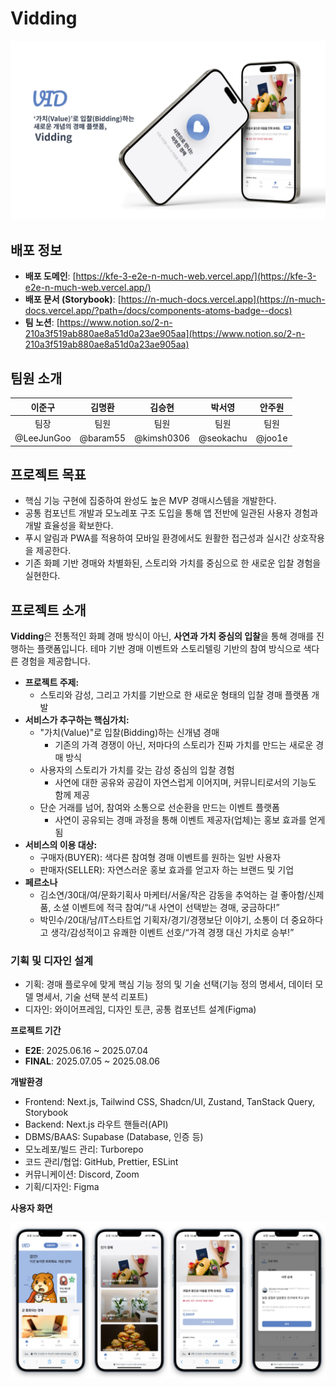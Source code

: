 # Vidding

![목업 커버 이미지](./apps/web/public/readme_images/mockup_cover.webp)

## 배포 정보

- **배포 도메인**: [https://kfe-3-e2e-n-much-web.vercel.app/](https://kfe-3-e2e-n-much-web.vercel.app/)
- **배포 문서 (Storybook)**: [https://n-much-docs.vercel.app](https://n-much-docs.vercel.app/?path=/docs/components-atoms-badge--docs)
- **팀 노션**: [https://www.notion.so/2-n-210a3f519ab880ae8a51d0a23ae905aa](https://www.notion.so/2-n-210a3f519ab880ae8a51d0a23ae905aa)

## 팀원 소개

|   이준구   |  김명환  |   김승현   |  박서영   | 안주원 |
| :--------: | :------: | :--------: | :-------: | :----: |
|    팀장    |   팀원   |    팀원    |   팀원    |  팀원  |
| @LeeJunGoo | @baram55 | @kimsh0306 | @seokachu | @joo1e |

## **프로젝트 목표**

- 핵심 기능 구현에 집중하여 완성도 높은 MVP 경매시스템을 개발한다.
- 공통 컴포넌트 개발과 모노레포 구조 도입을 통해 앱 전반에 일관된 사용자 경험과 개발 효율성을 확보한다.
- 푸시 알림과 PWA를 적용하여 모바일 환경에서도 원활한 접근성과 실시간 상호작용을 제공한다.
- 기존 화폐 기반 경매와 차별화된, 스토리와 가치를 중심으로 한 새로운 입찰 경험을 실현한다.

## **프로젝트 소개**

**Vidding**은 전통적인 화폐 경매 방식이 아닌, **사연과 가치 중심의 입찰**을 통해 경매를 진행하는 플랫폼입니다.
테마 기반 경매 이벤트와 스토리텔링 기반의 참여 방식으로 색다른 경험을 제공합니다.

- **프로젝트 주제:**
  - 스토리와 감성, 그리고 가치를 기반으로 한 새로운 형태의 입찰 경매 플랫폼 개발
- **서비스가 추구하는 핵심가치:**
  - "가치(Value)"로 입찰(Bidding)하는 신개념 경매
    - 기존의 가격 경쟁이 아닌, 저마다의 스토리가 진짜 가치를 만드는 새로운 경매 방식
  - 사용자의 스토리가 가치를 갖는 감성 중심의 입찰 경험
    - 사연에 대한 공유와 공감이 자연스럽게 이어지며, 커뮤니티로서의 기능도 함께 제공
  - 단순 거래를 넘어, 참여와 소통으로 선순환을 만드는 이벤트 플랫폼
    - 사연이 공유되는 경매 과정을 통해 이벤트 제공자(업체)는 홍보 효과를 얻게 됨
- **서비스의 이용 대상:**
  - 구매자(BUYER): 색다른 참여형 경매 이벤트를 원하는 일반 사용자
  - 판매자(SELLER): 자연스러운 홍보 효과를 얻고자 하는 브랜드 및 기업
- **페르소나**
  - 김소연/30대/여/문화기획사 마케터/서울/작은 감동을 추억하는 걸 좋아함/신제품, 소셜 이벤트에 적극 참여/“내 사연이 선택받는 경매, 궁금하다!”
  - 박민수/20대/남/IT스타트업 기획자/경기/경쟁보단 이야기, 소통이 더 중요하다고 생각/감성적이고 유쾌한 이벤트 선호/“가격 경쟁 대신 가치로 승부!”

### **기획 및 디자인 설계**

- 기획: 경매 플로우에 맞게 핵심 기능 정의 및 기술 선택(기능 정의 명세서, 데이터 모델 명세서, 기술 선택 분석 리포트)
- 디자인: 와이어프레임, 디자인 토큰, 공통 컴포넌트 설계(Figma)

**프로젝트 기간**

- **E2E**: 2025.06.16 ~ 2025.07.04
- **FINAL**: 2025.07.05 ~ 2025.08.06

**개발환경**

- Frontend: Next.js, Tailwind CSS, Shadcn/UI, Zustand, TanStack Query, Storybook
- Backend: Next.js 라우트 핸들러(API)
- DBMS/BAAS: Supabase (Database, 인증 등)
- 모노레포/빌드 관리: Turborepo
- 코드 관리/협업: GitHub, Prettier, ESLint
- 커뮤니케이션: Discord, Zoom
- 기획/디자인: Figma

**사용자 화면**

![목업 페이지 그룹 이미지](./apps/web/public/readme_images/mockup_pages.webp)
